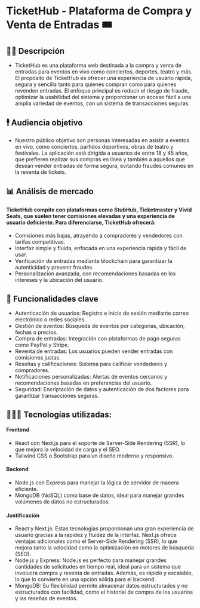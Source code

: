 # TicketHub - Plataforma de Compra y Venta de Entradas 🎟️

## ✍🏻 Descripción
* TicketHub es una plataforma web destinada a la compra y venta de entradas para eventos en vivo como conciertos, deportes, teatro y más. El propósito de TicketHub es ofrecer una experiencia de usuario rápida, segura y sencilla tanto para quienes compran como para quienes revenden entradas. El enfoque principal es reducir el riesgo de fraude, optimizar la usabilidad del sistema y proporcionar un acceso fácil a una amplia variedad de eventos, con un sistema de transacciones seguras.

## 🕴️ Audiencia objetivo
* Nuestro público objetivo son personas interesadas en asistir a eventos en vivo, como conciertos, partidos deportivos, obras de teatro y festivales. La aplicación está dirigida a usuarios de entre 18 y 45 años, que prefieren realizar sus compras en línea y también a aquellos que desean vender entradas de forma segura, evitando fraudes comunes en la reventa de tickets.

## 📊 Análisis de mercado
#### TicketHub compite con plataformas como StubHub, Ticketmaster y Vivid Seats, que suelen tener comisiones elevadas y una experiencia de usuario deficiente. Para diferenciarse, TicketHub ofrecerá:
* Comisiones más bajas, atrayendo a compradores y vendedores con tarifas competitivas.
* Interfaz simple y fluida, enfocada en una experiencia rápida y fácil de usar.
* Verificación de entradas mediante blockchain para garantizar la autenticidad y prevenir fraudes.
* Personalización avanzada, con recomendaciones basadas en los intereses y la ubicación del usuario.

## 📄 Funcionalidades clave
* Autenticación de usuarios: Registro e inicio de sesión mediante correo electrónico o redes sociales.
* Gestión de eventos: Búsqueda de eventos por categorías, ubicación, fechas o precios.
* Compra de entradas: Integración con plataformas de pago seguras como PayPal y Stripe.
* Reventa de entradas: Los usuarios pueden vender entradas con comisiones justas.
* Reseñas y calificaciones: Sistema para calificar vendedores y compradores.
* Notificaciones personalizadas: Alertas de eventos cercanos y recomendaciones basadas en preferencias del usuario.
* Seguridad: Encriptación de datos y autenticación de dos factores para garantizar transacciones seguras.

## 🧑🏻‍💻 Tecnologías utilizadas:
#### Frontend
* React con Next.js para el soporte de Server-Side Rendering (SSR), lo que mejora la velocidad de carga y el SEO.
* Tailwind CSS o Bootstrap para un diseño moderno y responsivo.

#### Backend
* Node.js con Express para manejar la lógica de servidor de manera eficiente.
* MongoDB (NoSQL) como base de datos, ideal para manejar grandes volúmenes de datos no estructurados.

#### Justificación
* React y Next.js: Estas tecnologías proporcionan una gran experiencia de usuario gracias a la rapidez y fluidez de la interfaz. Next.js ofrece ventajas adicionales como el Server-Side Rendering (SSR), lo que mejora tanto la velocidad como la optimización en motores de búsqueda (SEO).
* Node.js y Express: Node.js es perfecto para manejar grandes cantidades de solicitudes en tiempo real, ideal para un sistema que involucra compra y reventa de entradas. Además, es rápido y escalable, lo que lo convierte en una opción sólida para el backend.
* MongoDB: Su flexibilidad permite almacenar datos estructurados y no estructurados con facilidad, como el historial de compra de los usuarios y las reseñas de eventos.
